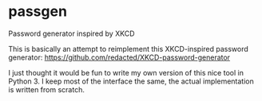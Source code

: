 # passgen
 Password generator inspired by XKCD
 
This is basically an attempt to reimplement this XKCD-inspired password generator:
https://github.com/redacted/XKCD-password-generator
 
I just thought it would be fun to write my own version of this nice tool in Python 3. I keep most
of the interface the same, the actual implementation is written from scratch.
